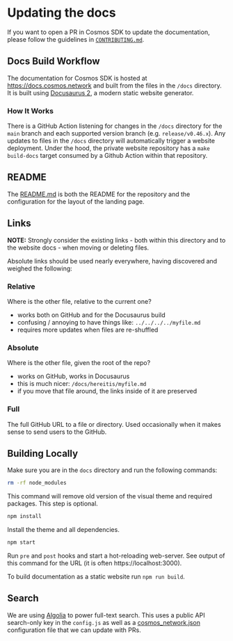 # Updating the docs

If you want to open a PR in Cosmos SDK to update the documentation, please follow the guidelines in [`CONTRIBUTING.md`](https://github.com/cosmos/cosmos-sdk/tree/main/CONTRIBUTING.md#updating-documentation).

## Docs Build Workflow

The documentation for Cosmos SDK is hosted at https://docs.cosmos.network and built from the files in the `/docs` directory.
It is built using [Docusaurus 2](https://docusaurus.io/), a modern static website generator.

### How It Works

There is a GitHub Action listening for changes in the `/docs` directory for the `main` branch and each supported version branch (e.g. `release/v0.46.x`). Any updates to files in the `/docs` directory will automatically trigger a website deployment. Under the hood, the private website repository has a `make build-docs` target consumed by a Github Action within that repository.

## README

The [README.md](./README.md) is both the README for the repository and the configuration for the layout of the landing page.

## Links

**NOTE:** Strongly consider the existing links - both within this directory
and to the website docs - when moving or deleting files.

Absolute links should be used nearly everywhere, having discovered and weighed the following:

### Relative

Where is the other file, relative to the current one?

* works both on GitHub and for the Docusaurus build
* confusing / annoying to have things like: `../../../../myfile.md`
* requires more updates when files are re-shuffled

### Absolute

Where is the other file, given the root of the repo?

* works on GitHub, works in Docusaurus
* this is much nicer: `/docs/hereitis/myfile.md`
* if you move that file around, the links inside of it are preserved

### Full

The full GitHub URL to a file or directory. Used occasionally when it makes sense
to send users to the GitHub.

## Building Locally

Make sure you are in the `docs` directory and run the following commands:

```sh
rm -rf node_modules
```

This command will remove old version of the visual theme and required packages. This step is optional.

```sh
npm install
```

Install the theme and all dependencies.

```sh
npm start
```

Run `pre` and `post` hooks and start a hot-reloading web-server. See output of this command for the URL (it is often https://localhost:3000).

To build documentation as a static website run `npm run build`.

## Search

We are using [Algolia](https://www.algolia.com) to power full-text search. This uses a public API search-only key in the `config.js` as well as a [cosmos_network.json](https://github.com/algolia/docsearch-configs/blob/master/configs/cosmos_network.json) configuration file that we can update with PRs.